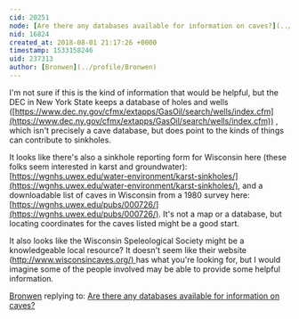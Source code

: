 ```yaml
---
cid: 20251
node: [Are there any databases available for information on caves?](../notes/stevie/08-01-2018/are-there-any-databases-available-for-information-on-caves)
nid: 16824
created_at: 2018-08-01 21:17:26 +0000
timestamp: 1533158246
uid: 237313
author: [Bronwen](../profile/Bronwen)
---
```


I'm not sure if this is the kind of information that would be helpful, but the DEC in New York State keeps a database of holes and wells ([https://www.dec.ny.gov/cfmx/extapps/GasOil/search/wells/index.cfm](https://www.dec.ny.gov/cfmx/extapps/GasOil/search/wells/index.cfm)) , which isn't precisely a cave database, but does point to the kinds of things can contribute to sinkholes.

It looks like there's also a sinkhole reporting form for Wisconsin here (these folks seem interested in karst and groundwater): [https://wgnhs.uwex.edu/water-environment/karst-sinkholes/](https://wgnhs.uwex.edu/water-environment/karst-sinkholes/), and a downloadable list of caves in Wisconsin from a 1980 survey here: [https://wgnhs.uwex.edu/pubs/000726/](https://wgnhs.uwex.edu/pubs/000726/). It's not a map or a database, but locating coordinates for the caves listed might be a good start. 

It also looks like the Wisconsin Speleological Society might be a knowledgeable local resource? It doesn't seem like their website ([http://www.wisconsincaves.org/) ](http://www.wisconsincaves.org/) has what you're looking for, but I would imagine some of the people involved may be able to provide some helpful information. 

[Bronwen](../profile/Bronwen) replying to: [Are there any databases available for information on caves?](../notes/stevie/08-01-2018/are-there-any-databases-available-for-information-on-caves)

